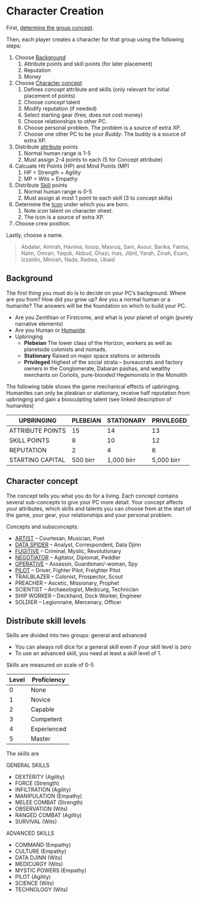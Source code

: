 # Character Creation

First, [determine the group concept](./group-concepts/creating-group.md).

Then, each player creates a character for that group using the following steps:

1. Choose [Background](#background)
   1. Attribute points and skill points (for later placement)
   2. Reputation
   3. Money
2. Choose [Character concept](#character-concept)
   1. Defines *concept* attribute and skills (only relevant for initial placement of points)
   2. Choose *concept* talent
   3. Modify reputation (if needed)
   4. Select starting gear (free, does not cost money)
   5. Choose relationships to other PC.
   6. Choose personal problem. The problem is a source of extra XP.
   7. Choose one other PC to be your *Buddy*. The buddy is a source of extra XP.
3. Distribute [attribute](../SkillsAndAttributes.md) points
   1. Normal human range is 1-5
   2. Must assign 2-4 points to each (5 for Concept attribute)
4. Calcuate Hit Points (HP) and Mind Points (MP)
   1. HP = Strength + Agility
   2. MP = Wits + Empathy
5. Distribute [Skill](../SkillsAndAttributes.md) points
   1. Normal human range is 0-5
   2. Must assign at most 1 point to each skill (3 to concept skills)
6. Determine the [Icon](../Icons.md) under which you are born.
   1. Note *icon* talent on character sheet.
   2. The icon is a source of extra XP.
7. Choose crew position.

Lastly, choose a name.

> Abdalar, Amirah, Havima, Iosop, Masruq, Sani, Asour, Barika, Fatma, Naim, Omran, Yaqub, Abbud, Ghazi, Inas, Jibril, Yarah, Zinah, Esam, Izzaldin, Minnah, Nada, Radwa, Ubaid



## Background

The first thing you must do is to decide on your PC’s background.
Where are you from? How did you grow up? Are you a normal human or a humanite? The answers will be the foundation on which to build your PC.

* Are you Zenithian or Firstcome, and what is your planet of origin (purely narrative elements)
* Are you Human or [Humanite](../people/humanites.md)
* Upbringing
  * **Plebeian** The lower class of the Horizon, workers as well as planetside colonists and nomads.
  * **Stationary** Raised on major space stations or asteroids
  * **Privileged** Highest of the social strata – bureaucrats and factory owners in the Conglomerate, Dabaran pashas, and wealthy merchants on Coriolis, pure-blooded Hegemonists in the Monolith

The following table shows the game mechanical effects of upbringing.
Humanites can only be pleabian or stationary, receive half reputation from upbringing and gain a biosculpting talent (see linked description of humanites)

| UPBRINGING       | PLEBEIAN | STATIONARY | PRIVILEGED |
| ---------------- | -------- | ---------- | ---------- |
| ATTRIBUTE POINTS | 15       | 14         | 13         |
| SKILL POINTS     | 8        | 10         | 12         |
| REPUTATION       | 2        | 4          | 6          |
| STARTING CAPITAL | 500 birr | 1,000 birr | 5,000 birr |

## Character concept

The concept tells you what you do for a living.
Each concept contains several sub-concepts to give your PC more detail.
Your concept affects your attributes, which skills and talents you can choose from at the start of the game, your gear, your relationships and your personal problem.

Concepts and subsconcepts:

* [ARTIST](./character-concepts/artist.md) – Courtesan, Musician, Poet
* [DATA SPIDER](./character-concepts/data-spider.md) – Analyst, Correspondent, Data Djinn
* [FUGITIVE](./character-concepts/fugitive.md) – Criminal, Mystic, Revolutionary
* [NEGOTIATOR](./character-concepts/negotiator.md) – Agitator, Diplomat, Peddler
* [OPERATIVE](./character-concepts/operative.md) – Assassin, Guardsman/-woman, Spy
* [PILOT](./character-concepts/pilot.md) – Driver, Fighter Pilot, Freighter Pilot
* TRAILBLAZER – Colonist, Prospector, Scout
* PREACHER – Ascetic, Missionary, Prophet
* SCIENTIST – Archaeologist, Medicurg, Technician
* SHIP WORKER – Deckhand, Dock Worker, Engineer
* SOLDIER – Legionnaire, Mercenary, Officer

## Distribute skill levels

Skills are divided into two groups: general and advanced

* You can always roll dice for a general skill even if your skill level is zero
* To use an advanced skill, you need at least a skill level of 1.

Skills are measured on scale of 0-5

| Level | Proficiency |
| ----- | ----------- |
| 0     | None        |
| 1     | Novice      |
| 2     | Capable     |
| 3     | Competent   |
| 4     | Experienced |
| 5     | Master      |

The skills are

GENERAL SKILLS

* DEXTERITY (Agility)
* FORCE (Strength)
* INFILTRATION (Agility)
* MANIPULATION (Empathy)
* MELEE COMBAT (Strength)
* OBSERVATION (Wits)
* RANGED COMBAT (Agility)
* SURVIVAL (Wits)

ADVANCED SKILLS

* COMMAND (Empathy)
* CULTURE (Empathy)
* DATA DJINN (Wits)
* MEDICURGY (Wits)
* MYSTIC POWERS (Empathy)
* PILOT (Agility)
* SCIENCE (Wits)
* TECHNOLOGY (Wits)